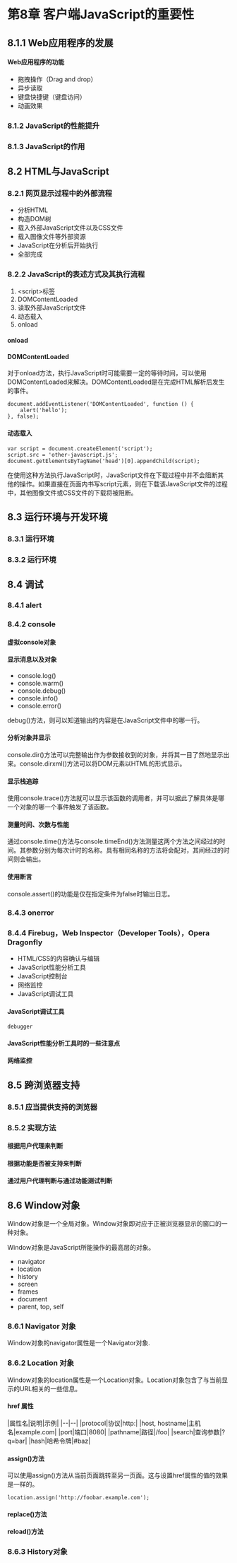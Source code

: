 # 第8章 客户端JavaScript的重要性 #

## 8.1.1 Web应用程序的发展 ##

#### Web应用程序的功能 ####

* 拖拽操作（Drag and drop）
* 异步读取
* 键盘快捷键（键盘访问）
* 动画效果

### 8.1.2 JavaScript的性能提升 ###

### 8.1.3 JavaScript的作用 ###

## 8.2 HTML与JavaScript ##

### 8.2.1 网页显示过程中的外部流程 ###

* 分析HTML
* 构造DOM树
* 载入外部JavaScript文件以及CSS文件
* 载入图像文件等外部资源
* JavaScript在分析后开始执行
* 全部完成

### 8.2.2 JavaScript的表述方式及其执行流程 ###

1. \<script>标签
2. DOMContentLoaded
3. 读取外部JavaScript文件
4. 动态载入
5. onload

#### onload ####



#### DOMContentLoaded ####

对于onload方法，执行JavaScript时可能需要一定的等待时间，可以使用DOMContentLoaded来解决。DOMContentLoaded是在完成HTML解析后发生的事件。

	document.addEventListener('DOMContentLoaded', function () {
		alert('hello');
	}, false);

#### 动态载入 ####

	var script = document.createElement('script');
	script.src = 'other-javascript.js';
	document.getElementsByTagName('head')[0].appendChild(script);

在使用这种方法执行JavaScript时，JavaScript文件在下载过程中并不会阻断其他的操作。如果直接在页面内书写script元素，则在下载该JavaScript文件的过程中，其他图像文件或CSS文件的下载将被阻断。

## 8.3 运行环境与开发环境 ##

### 8.3.1 运行环境 ###

### 8.3.2 运行环境 ###

## 8.4 调试 ##

### 8.4.1 alert ###

### 8.4.2 console ###

#### 虚拟console对象 ####

#### 显示消息以及对象 ####

* console.log()
* console.warm()
* console.debug()
* console.info()
* console.error()

debug()方法，则可以知道输出的内容是在JavaScript文件中的哪一行。

#### 分析对象并显示 ####

console.dir()方法可以完整输出作为参数接收到的对象，并将其一目了然地显示出来。console.dirxml()方法可以将DOM元素以HTML的形式显示。

#### 显示栈追踪 ####

使用console.trace()方法就可以显示该函数的调用者，并可以据此了解具体是哪一个对象的哪一个事件触发了该函数。

#### 测量时间、次数与性能 ####

通过console.time()方法与console.timeEnd()方法测量这两个方法之间经过的时间。其参数分别为每次计时的名称。具有相同名称的方法将会配对，其间经过的时间则会输出。

#### 使用断言 ####

console.assert()的功能是仅在指定条件为false时输出日志。

### 8.4.3 onerror ###

### 8.4.4 Firebug，Web Inspector（Developer Tools），Opera Dragonfly ###

* HTML/CSS的内容确认与编辑
* JavaScript性能分析工具
* JavaScript控制台
* 网络监控
* JavaScript调试工具

#### JavaScript调试工具 ####

	debugger

#### JavaScript性能分析工具时的一些注意点 ####

#### 网络监控 ####


## 8.5 跨浏览器支持 ##

### 8.5.1 应当提供支持的浏览器 ###

### 8.5.2 实现方法 ###

#### 根据用户代理来判断 ####


#### 根据功能是否被支持来判断 ####



#### 通过用户代理判断与通过功能测试判断 ####

## 8.6 Window对象 ##

Window对象是一个全局对象。Window对象即对应于正被浏览器显示的窗口的一种对象。

Window对象是JavaScript所能操作的最高层的对象。

* navigator
* location
* history
* screen
* frames
* document
* parent, top, self

### 8.6.1 Navigator 对象 ###

Window对象的navigator属性是一个Navigator对象.

### 8.6.2 Location 对象 ###

Window对象的location属性是一个Location对象。Location对象包含了与当前显示的URL相关的一些信息。

####  href 属性 ####

|属性名|说明|示例|
|--|--|
|protocol|协议|http:|
|host, hostname|主机名|example.com|
|port|端口|8080|
|pathname|路径|/foo|
|search|查询参数|?q=bar|
|hash|哈希令牌|#baz|

####  assign()方法 ####

可以使用assign()方法从当前页面跳转至另一页面。这与设置href属性的值的效果是一样的。

	location.assign('http://foobar.example.com');

####  replace()方法 ####



####  reload()方法 ####



### 8.6.3 History对象 ###



